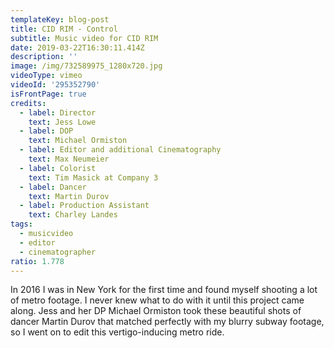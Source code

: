 ```yaml
---
templateKey: blog-post
title: CID RIM - Control
subtitle: Music video for CID RIM
date: 2019-03-22T16:30:11.414Z
description: ''
image: /img/732589975_1280x720.jpg
videoType: vimeo
videoId: '295352790'
isFrontPage: true
credits:
  - label: Director
    text: Jess Lowe
  - label: DOP
    text: Michael Ormiston
  - label: Editor and additional Cinematography
    text: Max Neumeier
  - label: Colorist
    text: Tim Masick at Company 3
  - label: Dancer
    text: Martin Durov
  - label: Production Assistant
    text: Charley Landes
tags:
  - musicvideo
  - editor
  - cinematographer
ratio: 1.778
---
```

In 2016 I was in New York for the first time and found myself shooting a lot of metro footage. I never knew what to do with it until this project came along. Jess and her DP Michael Ormiston took these beautiful shots of dancer Martin Durov that matched perfectly with my blurry subway footage, so I went on to edit this vertigo-inducing metro ride.
